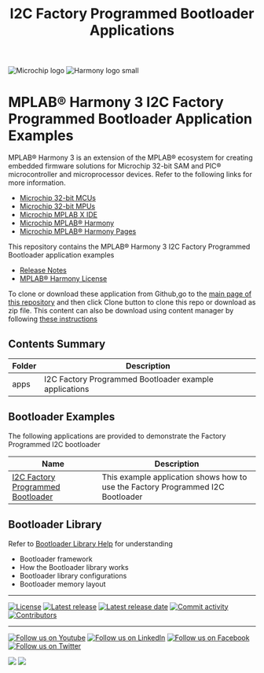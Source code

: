 ﻿---
title: I2C Factory Programmed Bootloader Applications
has_children: true
has_toc: false
nav_order: 1
---

![Microchip logo](https://raw.githubusercontent.com/wiki/Microchip-MPLAB-Harmony/Microchip-MPLAB-Harmony.github.io/images/microchip_logo.png)
![Harmony logo small](https://raw.githubusercontent.com/wiki/Microchip-MPLAB-Harmony/Microchip-MPLAB-Harmony.github.io/images/microchip_mplab_harmony_logo_small.png)

# MPLAB® Harmony 3 I2C Factory Programmed Bootloader Application Examples

MPLAB® Harmony 3 is an extension of the MPLAB® ecosystem for creating embedded firmware solutions for Microchip 32-bit SAM and PIC® microcontroller and microprocessor devices.  Refer to the following links for more information.

- [Microchip 32-bit MCUs](https://www.microchip.com/design-centers/32-bit)
- [Microchip 32-bit MPUs](https://www.microchip.com/design-centers/32-bit-mpus)
- [Microchip MPLAB X IDE](https://www.microchip.com/mplab/mplab-x-ide)
- [Microchip MPLAB® Harmony](https://www.microchip.com/mplab/mplab-harmony)
- [Microchip MPLAB® Harmony Pages](https://microchip-mplab-harmony.github.io/)

This repository contains the MPLAB® Harmony 3 I2C Factory Programmed Bootloader application examples

- [Release Notes](release_notes.md)
- [MPLAB® Harmony License](mplab_harmony_license.md)

To clone or download these application from Github,go to the [main page of this repository](https://github.com/Microchip-MPLAB-Harmony/bootloader_apps_sam_d20) and then click Clone button to clone this repo or download as zip file. This content can also be download using content manager by following [these instructions](https://github.com/Microchip-MPLAB-Harmony/contentmanager/wiki)

## Contents Summary

| Folder     | Description                             |
| ---        | ---                                     |
| apps       | I2C Factory Programmed Bootloader example applications    |


## Bootloader Examples

The following applications are provided to demonstrate the Factory Programmed I2C bootloader

| Name                                                                   | Description                                                       |
| ---------                                                              | -----------                                                       |
| [I2C Factory Programmed Bootloader](apps/i2c_bootloader_wlcsp/readme.md)                    | This example application shows how to use the Factory Programmed I2C Bootloader |


## Bootloader Library

Refer to [Bootloader Library Help](https://microchip-mplab-harmony.github.io/bootloader) for understanding
- Bootloader framework
- How the Bootloader library works
- Bootloader library configurations
- Bootloader memory layout

____

[![License](https://img.shields.io/badge/license-Harmony%20license-orange.svg)](https://github.com/Microchip-MPLAB-Harmony/bootloader_apps_sam_d20/blob/master/mplab_harmony_license.md)
[![Latest release](https://img.shields.io/github/release/Microchip-MPLAB-Harmony/bootloader_apps_sam_d20.svg)](https://github.com/Microchip-MPLAB-Harmony/bootloader_apps_sam_d20/releases/latest)
[![Latest release date](https://img.shields.io/github/release-date/Microchip-MPLAB-Harmony/bootloader_apps_sam_d20.svg)](https://github.com/Microchip-MPLAB-Harmony/bootloader_apps_sam_d20/releases/latest)
[![Commit activity](https://img.shields.io/github/commit-activity/y/Microchip-MPLAB-Harmony/bootloader_apps_sam_d20.svg)](https://github.com/Microchip-MPLAB-Harmony/bootloader_apps_sam_d20/graphs/commit-activity)
[![Contributors](https://img.shields.io/github/contributors-anon/Microchip-MPLAB-Harmony/bootloader_apps_sam_d20.svg)]()

____

[![Follow us on Youtube](https://img.shields.io/badge/Youtube-Follow%20us%20on%20Youtube-red.svg)](https://www.youtube.com/user/MicrochipTechnology)
[![Follow us on LinkedIn](https://img.shields.io/badge/LinkedIn-Follow%20us%20on%20LinkedIn-blue.svg)](https://www.linkedin.com/company/microchip-technology)
[![Follow us on Facebook](https://img.shields.io/badge/Facebook-Follow%20us%20on%20Facebook-blue.svg)](https://www.facebook.com/microchiptechnology/)
[![Follow us on Twitter](https://img.shields.io/twitter/follow/MicrochipTech.svg?style=social)](https://twitter.com/MicrochipTech)

[![](https://img.shields.io/github/stars/Microchip-MPLAB-Harmony/bootloader_apps_sam_d20.svg?style=social)]()
[![](https://img.shields.io/github/watchers/Microchip-MPLAB-Harmony/bootloader_apps_sam_d20.svg?style=social)]()


